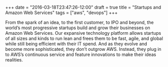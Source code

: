 +++
date = "2016-03-18T23:47:26-12:00"
draft = true
title = "Startups and Amazon Web Services"
tags = ["aws", "devops"]
+++

From the spark of an idea, to the first customer, to IPO and beyond, the world’s most progressive startups build and grow their businesses on Amazon Web Services. Our expansive technology platform allows startups of all sizes and kinds to run lean and frees them to be fast, agile, and global while still being efficient with their IT spend. And as they evolve and become more sophisticated, they don’t outgrow AWS. Instead, they plug in to AWS’s continuous service and feature innovations to make their ideas realities.
